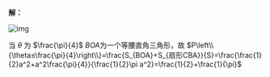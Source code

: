**解：**  

![img](https://pic.imgdb.cn/item/65ee6aad9f345e8d03810d89.jpg)  

当 $\theta$ 为 $\frac{\pi}{4}$ $BOA$为一个等腰直角三角形，故
$P\left\\{\theta≤\frac{\pi}{4}\right\\}=\frac{S_{BOA}+S_{扇形CBA}}{S}=\frac{\frac{1}{2}a^2+a^2\frac{\pi}{4}}{\frac{1}{2}\pi a^2}=\frac{1}{2}+\frac{1}{\pi}$